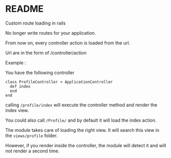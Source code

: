 # README

Custom route loading in rails

No longer write routes for your application.

From now on, every controller action is loaded from the url.

Url are in the form of /controller/action

Example :

You have the following controller
```
class ProfileController < ApplicationController
  def index
  end
end
```

calling `/profile/index` will execute the controller method and render the index view.

You could also call `/Profile/` and by default it will load the index action. 

The module takes care of loading the right view. It will search this view in the `views/profile` folder.

However, if you render inside the controller, the module will detect it and will not render a second time.